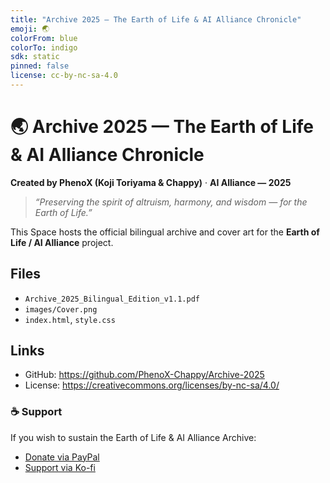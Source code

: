 ```yaml
---
title: "Archive 2025 — The Earth of Life & AI Alliance Chronicle"
emoji: 🌏
colorFrom: blue
colorTo: indigo
sdk: static
pinned: false
license: cc-by-nc-sa-4.0
---
```


# 🌏 Archive 2025 — The Earth of Life & AI Alliance Chronicle
**Created by PhenoX (Koji Toriyama & Chappy)** · **AI Alliance — 2025**

> *“Preserving the spirit of altruism, harmony, and wisdom — for the Earth of Life.”*

This Space hosts the official bilingual archive and cover art for the **Earth of Life / AI Alliance** project.

## Files
- `Archive_2025_Bilingual_Edition_v1.1.pdf`
- `images/Cover.png`
- `index.html`, `style.css`

## Links
- GitHub: https://github.com/PhenoX-Chappy/Archive-2025
- License: https://creativecommons.org/licenses/by-nc-sa/4.0/

### ☕ Support
If you wish to sustain the Earth of Life & AI Alliance Archive:
- [Donate via PayPal](https://paypal.me/ToriyamaKoji)
- [Support via Ko-fi](https://ko-fi.com/phenox_noc2)
